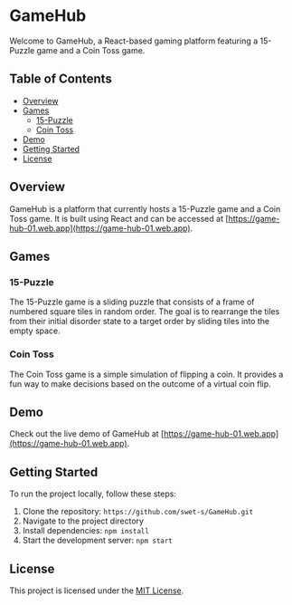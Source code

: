 # GameHub

Welcome to GameHub, a React-based gaming platform featuring a 15-Puzzle game and a Coin Toss game.

## Table of Contents

-   [Overview](#overview)
-   [Games](#games)
    -   [15-Puzzle](#15-puzzle)
    -   [Coin Toss](#coin-toss)
-   [Demo](#demo)
-   [Getting Started](#getting-started)
-   [License](#license)

## Overview

GameHub is a platform that currently hosts a 15-Puzzle game and a Coin Toss game. It is built using React and can be accessed at [https://game-hub-01.web.app](https://game-hub-01.web.app).

## Games

### 15-Puzzle

The 15-Puzzle game is a sliding puzzle that consists of a frame of numbered square tiles in random order. The goal is to rearrange the tiles from their initial disorder state to a target order by sliding tiles into the empty space.

### Coin Toss

The Coin Toss game is a simple simulation of flipping a coin. It provides a fun way to make decisions based on the outcome of a virtual coin flip.

## Demo

Check out the live demo of GameHub at [https://game-hub-01.web.app](https://game-hub-01.web.app).

## Getting Started

To run the project locally, follow these steps:

1. Clone the repository: `https://github.com/swet-s/GameHub.git`
2. Navigate to the project directory
3. Install dependencies: `npm install`
4. Start the development server: `npm start`

## License

This project is licensed under the [MIT License](LICENSE).
